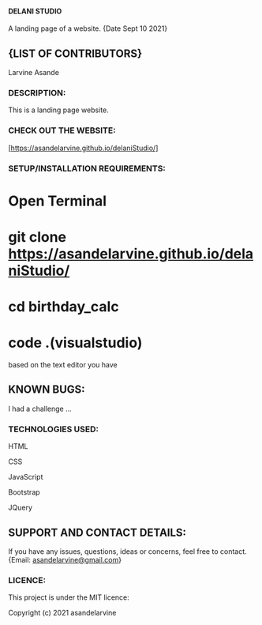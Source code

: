#### DELANI STUDIO 

A landing page of a website. {Date Sept 10 2021}

## {LIST OF CONTRIBUTORS}

Larvine Asande

### DESCRIPTION:

This is a landing page website.
                        

### CHECK OUT THE WEBSITE:

[https://asandelarvine.github.io/delaniStudio/]

### SETUP/INSTALLATION REQUIREMENTS:

# Open Terminal

# git clone https://asandelarvine.github.io/delaniStudio/

# cd birthday_calc

# code .(visualstudio) 


based on the text editor you have

## KNOWN BUGS:

I had a challenge ...






### TECHNOLOGIES USED:

HTML

CSS

JavaScript

Bootstrap

JQuery


## SUPPORT AND CONTACT DETAILS:

If you have any issues, questions, ideas or concerns, feel free to contact. {Email: asandelarvine@gmail.com}

### LICENCE:

This project is under the MIT licence:

Copyright (c) 2021 asandelarvine
